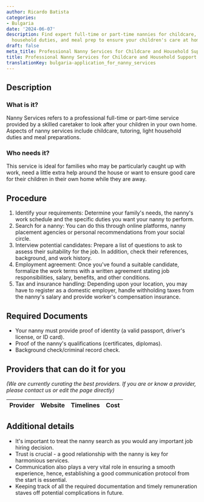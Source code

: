 ```yaml
---
author: Ricardo Batista
categories:
- Bulgaria
date: '2024-06-07'
description: Find expert full-time or part-time nannies for childcare, tutoring, light
  household duties, and meal prep to ensure your children's care at home.
draft: false
meta_title: Professional Nanny Services for Childcare and Household Support
title: Professional Nanny Services for Childcare and Household Support
translationKey: bulgaria-application_for_nanny_services
---
```


## Description
### What is it?
Nanny Services refers to a professional full-time or part-time service provided by a skilled caretaker to look after your children in your own home. Aspects of nanny services include childcare, tutoring, light household duties and meal preparations.

### Who needs it?
This service is ideal for families who may be particularly caught up with work, need a little extra help around the house or want to ensure good care for their children in their own home while they are away.

## Procedure
1. Identify your requirements: Determine your family's needs, the nanny's work schedule and the specific duties you want your nanny to perform.
2. Search for a nanny: You can do this through online platforms, nanny placement agencies or personal recommendations from your social circle.
3. Interview potential candidates: Prepare a list of questions to ask to assess their suitability for the job. In addition, check their references, background, and work history.
4. Employment agreement: Once you've found a suitable candidate, formalize the work terms with a written agreement stating job responsibilities, salary, benefits, and other conditions.
5. Tax and insurance handling: Depending upon your location, you may have to register as a domestic employer, handle withholding taxes from the nanny's salary and provide worker's compensation insurance.

## Required Documents
- Your nanny must provide proof of identity (a valid passport, driver's license, or ID card).
- Proof of the nanny's qualifications (certificates, diplomas).
- Background check/criminal record check.
  
## Providers that can do it for you

_(We are currently curating the best providers. If you are or know a provider, please contact us or edit the page directly)_

| Provider        |     Website     |     Timelines    |       Cost      |
| --------------- | --------------- |  :-------------: | :-------------: |

## Additional details
- It's important to treat the nanny search as you would any important job hiring decision.
- Trust is crucial - a good relationship with the nanny is key for harmonious services.
- Communication also plays a very vital role in ensuring a smooth experience, hence, establishing a good communication protocol from the start is essential. 
- Keeping track of all the required documentation and timely remuneration staves off potential complications in future.